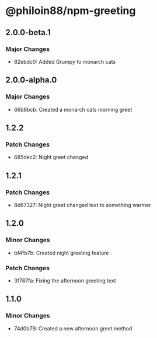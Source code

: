 # @philoin88/npm-greeting


## 2.0.0-beta.1

### Major Changes

- 82ebdc0: Added Grumpy to monarch cats

## 2.0.0-alpha.0

### Major Changes

- 66b8bcb: Created a monarch cats morning greet

## 1.2.2

### Patch Changes

- 685dec2: Night greet changed


## 1.2.1

### Patch Changes

- 8d67327: Night greet changed text to something warmer

## 1.2.0

### Minor Changes

- bf4fb7b: Created night greeting feature

### Patch Changes

- 3f787fa: Fixing the afternoon greeting text

## 1.1.0

### Minor Changes

- 74d0b79: Created a new afternoon greet method
